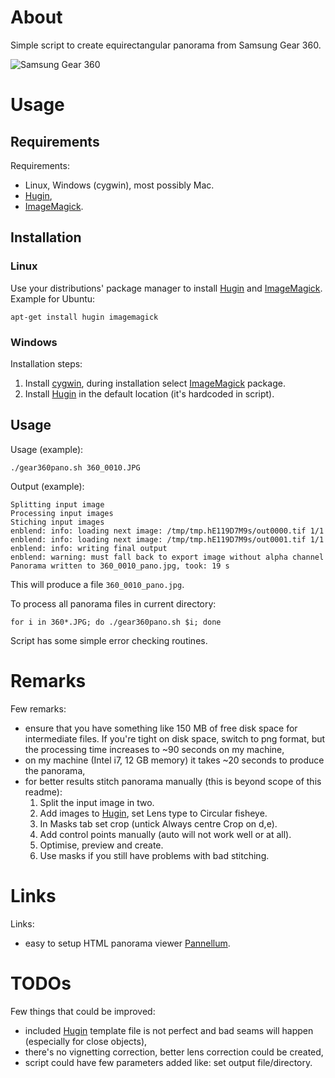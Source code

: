 # About

Simple script to create equirectangular panorama from Samsung Gear 360.

![Samsung Gear 360](http://www.samsung.com/us/explore/gear-360/assets/images/gear360.jpg)

# Usage

## Requirements

Requirements:

* Linux, Windows (cygwin), most possibly Mac.
* [Hugin](http://hugin.sourceforge.net/),
* [ImageMagick](http://www.imagemagick.org/).

## Installation

### Linux

Use your distributions' package manager to install [Hugin](http://hugin.sourceforge.net/) and [ImageMagick](http://www.imagemagick.org/). Example for Ubuntu:

    apt-get install hugin imagemagick

### Windows

Installation steps:

1. Install [cygwin](https://cygwin.com/install.html), during installation select [ImageMagick](http://www.imagemagick.org/) package.
2. Install [Hugin](http://hugin.sourceforge.net/) in the default location (it's hardcoded in script).

## Usage

Usage (example):

    ./gear360pano.sh 360_0010.JPG

Output (example):

    Splitting input image
    Processing input images
    Stiching input images
    enblend: info: loading next image: /tmp/tmp.hE119D7M9s/out0000.tif 1/1
    enblend: info: loading next image: /tmp/tmp.hE119D7M9s/out0001.tif 1/1
    enblend: info: writing final output
    enblend: warning: must fall back to export image without alpha channel
    Panorama written to 360_0010_pano.jpg, took: 19 s

This will produce a file `360_0010_pano.jpg`.

To process all panorama files in current directory:

    for i in 360*.JPG; do ./gear360pano.sh $i; done

Script has some simple error checking routines.

# Remarks

Few remarks:

* ensure that you have something like 150 MB of free disk space for intermediate files. If you're tight on disk space, switch to png format, but the processing time increases to ~90 seconds on my machine,
* on my machine (Intel i7, 12 GB memory) it takes ~20 seconds to produce the panorama,
* for better results stitch panorama manually (this is beyond scope of this readme):
  1. Split the input image in two.
  2. Add images to [Hugin](http://hugin.sourceforge.net/), set Lens type to Circular fisheye.
  3. In Masks tab set crop (untick Always centre Crop on d,e).
  4. Add control points manually (auto will not work well or at all).
  5. Optimise, preview and create.
  6. Use masks if you still have problems with bad stitching.

# Links

Links:
* easy to setup HTML panorama viewer [Pannellum](https://pannellum.org/).

# TODOs

Few things that could be improved:

* included [Hugin](http://hugin.sourceforge.net/) template file is not perfect and bad seams will happen (especially for close objects),
* there's no vignetting correction, better lens correction could be created,
* script could have few parameters added like: set output file/directory.

